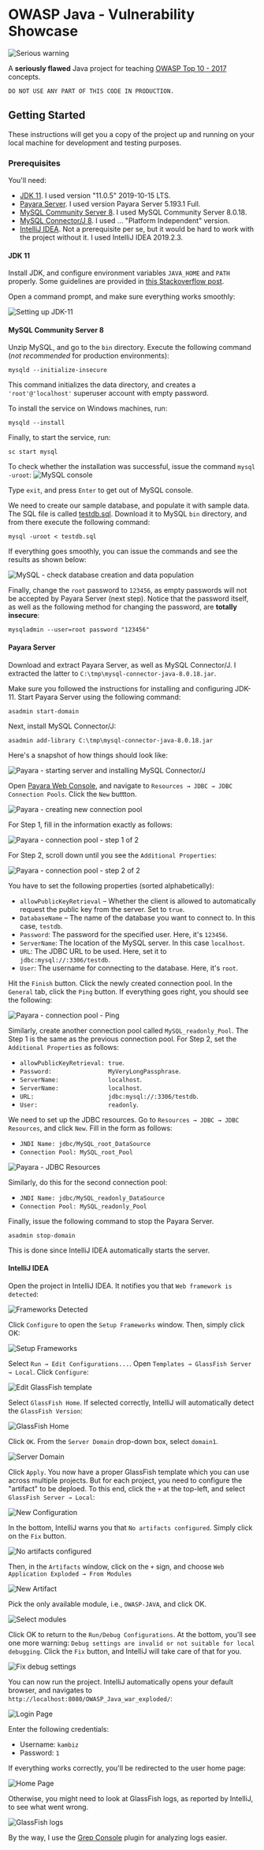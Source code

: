 # OWASP Java - Vulnerability Showcase

![Serious warning](extra/images/Danger.png)

A **seriously flawed** Java project for teaching [OWASP Top 10 - 2017](https://www.owasp.org/images/7/72/OWASP_Top_10-2017_%28en%29.pdf.pdf) concepts.

```
DO NOT USE ANY PART OF THIS CODE IN PRODUCTION.
```

## Getting Started

These instructions will get you a copy of the project up and running on your local machine for development and testing purposes.

### Prerequisites

You'll need:

* [JDK 11](https://www.oracle.com/javadownload). I used  version "11.0.5" 2019-10-15 LTS.
* [Payara Server](https://www.payara.fish/software/downloads/). I used version Payara Server 5.193.1 Full.
* [MySQL Community Server 8](https://dev.mysql.com/downloads/mysql/). I used MySQL Community Server 8.0.18.
* [MySQL Connector/J 8](https://dev.mysql.com/downloads/connector/j/). I used ... "Platform Independent" version.
* [IntelliJ IDEA](https://www.jetbrains.com/idea/). Not a prerequisite per se, but it would be hard to work with the project without it. I used IntelliJ IDEA 2019.2.3.

#### JDK 11
Install JDK, and configure environment variables `JAVA_HOME` and `PATH` properly. Some guidelines are provided in [this Stackoverflow post](https://stackoverflow.com/q/1672281/459391).

Open a command prompt, and make sure everything works smoothly:

![Setting up JDK-11](extra/images/jdk-11.png)

#### MySQL Community Server 8
Unzip MySQL, and go to the `bin` directory. Execute the following command (*not recommended* for production environments):
```
mysqld --initialize-insecure
```

This command initializes the data directory, and creates a `'root'@'localhost'` superuser account with empty password.

To install the service on Windows machines, run:
```
mysqld --install
```

Finally, to start the service, run:
```
sc start mysql
```

To check whether the installation was successful, issue the command `mysql -uroot`: 
![MySQL console](extra/images/mysql.png)

Type `exit`, and press `Enter` to get out of MySQL console.

We need to create our sample database, and populate it with sample data. The SQL file is called [testdb.sql](extra/testdb.sql). Download it to MySQL `bin` directory, and from there execute the following command:
```
mysql -uroot < testdb.sql
```

If everything goes smoothly, you can issue the commands and see the results as shown below: 

![MySQL - check database creation and data population](extra/images/mysql-2.png)

Finally, change the `root` password to `123456`, as empty passwords will not be accepted by Payara Server (next step). Notice that the password itself, as well as the following method for changing the password, are **totally insecure**:
```
mysqladmin --user=root password "123456"
``` 

#### Payara Server
Download and extract Payara Server, as well as MySQL Connector/J. I extracted the latter to `C:\tmp\mysql-connector-java-8.0.18.jar`.

Make sure you followed the instructions for installing and configuring JDK-11. Start Payara Server using the following command:
```
asadmin start-domain
```

Next, install MySQL Connector/J:
```
asadmin add-library C:\tmp\mysql-connector-java-8.0.18.jar
```

Here's a snapshot of how things should look like:

![Payara - starting server and installing MySQL Connector/J](extra/images/payara.png)

Open [Payara Web Console](http://localhost:4848/), and navigate to `Resources → JDBC → JDBC Connection Pools`. Click the `New` buttton.

![Payara - creating new connection pool](extra/images/payara-new-cp.png)

For Step 1, fill in the information exactly as follows:

![Payara - connection pool - step 1 of 2](extra/images/payara-new-cp-step1.png)

For Step 2, scroll down until you see the `Additional Properties`:

![Payara - connection pool - step 2 of 2](extra/images/payara-new-cp-step2.png)

You have to set the following properties (sorted alphabetically):

* `allowPublicKeyRetrieval` – Whether the client is allowed to automatically request the public key from the server. Set to `true`.
* `DatabaseName` – The name of the database you want to connect to. In this case, `testdb`.
* `Password`: The password for the specified user. Here, it's `123456`.
* `ServerName`: The location of the MySQL server. In this case `localhost`.
* `URL`: The JDBC URL to be used. Here, set it to `jdbc:mysql://:3306/testdb`.
* `User`: The username for connecting to the database. Here, it's `root`.

Hit the `Finish` button. Click the newly created connection pool. In the `General` tab, click the `Ping` button. If everything goes right, you should see the following:

![Payara - connection pool - Ping](extra/images/payara-new-cp-step2.png)

Similarly, create another connection pool called `MySQL_readonly_Pool`. The Step 1 is the same as the previous connection pool. For Step 2, set the `Additional Properties` as follows:

* `allowPublicKeyRetrieval: true`.
* `Password:                MyVeryLongPassphrase`.
* `ServerName:              localhost`.
* `ServerName:              localhost`.
* `URL:                     jdbc:mysql://:3306/testdb`.
* `User:                    readonly`.

We need to set up the JDBC resources. Go to `Resources → JDBC → JDBC Resources`, and click `New`. Fill in the form as follows:

* `JNDI Name: jdbc/MySQL_root_DataSource`
* `Connection Pool: MySQL_root_Pool`

![Payara - JDBC Resources](extra/images/payara-new-jdbc-res.png)

Similarly, do this for the second connection pool:
* `JNDI Name: jdbc/MySQL_readonly_DataSource`
* `Connection Pool: MySQL_readonly_Pool`

Finally, issue the following command to stop the Payara Server. 
```
asadmin stop-domain
```
This is done since IntelliJ IDEA automatically starts the server.

#### IntelliJ IDEA
Open the project in IntelliJ IDEA. It notifies you that `Web framework is detected`:

![Frameworks Detected](extra/images/intellij-framework-detected.png)

Click `Configure` to open the `Setup Frameworks` window. Then, simply click OK:

![Setup Frameworks](extra/images/intellij-setup-frameworks.png)

Select `Run → Edit Configurations...`. Open  `Templates → GlassFish Server → Local`. Click `Configure`:

![Edit GlassFish template](extra/images/intellij-glassfish-local.png)

Select `GlassFish Home`. If selected correctly, IntelliJ will automatically detect the `GlassFish Version`:

![GlassFish Home](extra/images/intellij-glassfish-home.png)

Click `OK`. From the `Server Domain` drop-down box, select `domain1`.

![Server Domain](extra/images/intellij-domain1.png)

Click `Apply`. You now have a proper GlassFish template which you can use across multiple projects. But for each project, you need to configure the "artifact" to be deploed. To this end, click the `+` at the top-left, and select `GlassFish Server → Local`:

![New Configuration](extra/images/intellij-new-config.png)

In the bottom, IntelliJ warns you that `No artifacts configured`. Simply click on the `Fix` button.

![No artifacts configured](extra/images/intellij-no-artifacts.png)

Then, in the `Artifacts` window, click on the `+` sign, and choose `Web Application Exploded → From Modules`

![New Artifact](extra/images/intellij-artifacts.png)

Pick the only available module, i.e., `OWASP-JAVA`, and click OK.

![Select modules](extra/images/intellij-select-modules.png)

Click OK to return to the `Run/Debug Configurations`. At the bottom, you'll see one more warning: `Debug settings are invalid or not suitable for local debugging`. Click the `Fix` button, and IntelliJ will take care of that for you.

![Fix debug settings](extra/images/intellij-debug-settings.png)

You can now run the project. IntelliJ automatically opens your default browser, and navigates to `http://localhost:8080/OWASP_Java_war_exploded/`:

![Login Page](extra/images/browser-1.png)

Enter the following credentials:
* Username: `kambiz`
* Password: `1`

If everything works correctly, you'll be redirected to the user home page:

![Home Page](extra/images/browser-2.png)

Otherwise, you might need to look at GlassFish logs, as reported by IntelliJ, to see what went wrong.

![GlassFish logs](extra/images/intellij-glassfish-log.png)

By the way, I use the [Grep Console](https://plugins.jetbrains.com/plugin/7125-grep-console) plugin for analyzing logs easier.
